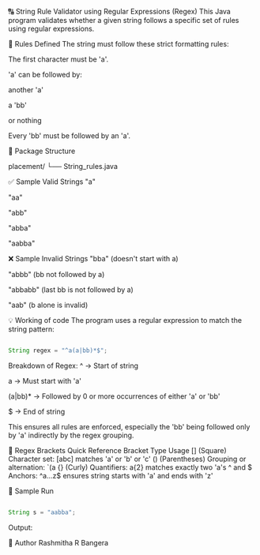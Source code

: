 🔠 String Rule Validator using Regular Expressions (Regex)
This Java program validates whether a given string follows a specific set of rules using regular expressions.

📜 Rules Defined
The string must follow these strict formatting rules:

The first character must be 'a'.

'a' can be followed by:

another 'a'

a 'bb'

or nothing

Every 'bb' must be followed by an 'a'.

📁 Package Structure

placement/
└── String_rules.java

✅ Sample Valid Strings
"a"

"aa"

"abb"

"abba"

"aabba"

❌ Sample Invalid Strings
"bba" (doesn't start with a)

"abbb" (bb not followed by a)

"abbabb" (last bb is not followed by a)

"aab" (b alone is invalid)

💡 Working of code
The program uses a regular expression to match the string pattern:

```java

String regex = "^a(a|bb)*$";

```
Breakdown of Regex:
^ → Start of string

a → Must start with 'a'

(a|bb)* → Followed by 0 or more occurrences of either 'a' or 'bb'

$ → End of string

This ensures all rules are enforced, especially the 'bb' being followed only by 'a' indirectly by the regex grouping.



🧠 Regex Brackets Quick Reference
Bracket Type	Usage
[] (Square)	Character set: [abc] matches 'a' or 'b' or 'c'
() (Parentheses)	Grouping or alternation: `(a
{} (Curly)	Quantifiers: a{2} matches exactly two 'a's
^ and $	Anchors: ^a...z$ ensures string starts with 'a' and ends with 'z'

🧪 Sample Run
```java

String s = "aabba";
```

Output:



👤 Author
Rashmitha R Bangera